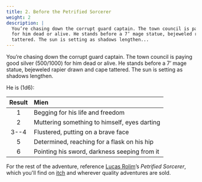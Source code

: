 ```yaml
---
title: 2. Before the Petrified Sorcerer
weight: 2
description: |
  You’re chasing down the corrupt guard captain. The town council is paying good silver (500/1000)
  for him dead or alive. He stands before a 7’ mage statue, bejeweled rapier drawn and cape
  tattered. The sun is setting as shadows lengthen...
---
```


You’re chasing down the corrupt guard captain. The town council is paying good silver (500/1000) for
him dead or alive. He stands before a 7’ mage statue, bejeweled rapier drawn and cape tattered. The
sun is setting as shadows lengthen.

He is (1d6):

| Result | Mien                                         |
| :----: | :------------------------------------------- |
|   1    | Begging for his life and freedom             |
|   2    | Muttering something to himself, eyes darting |
|  3--4  | Flustered, putting on a brave face           |
|   5    | Determined, reaching for a flask on his hip  |
|   6    | Pointing his sword, darkness seeping from it |

For the rest of the adventure, reference [Lucas Rolim][1]’s _Petrified Sorcerer_, which you'll find
on [itch][2] and wherever quality adventures are sold.

<!-- Reference Links -->

[1]: http://twitter.com/rolimllucas
[2]: https://lucasrolim.itch.io/petrified-sorcerer
